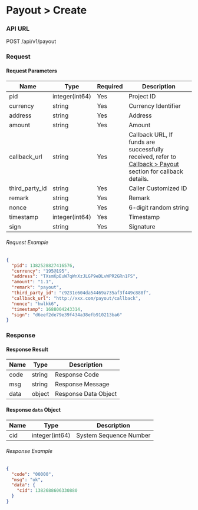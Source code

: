# Payout > Create

### API URL

POST /api/v1/payout

### Request

#### Request Parameters

| Name           | Type           | Required | Description        |
| -------------- | -------------- | -------- | ------------------ |
| pid            | integer(int64) | Yes      | Project ID         |
| currency       | string         | Yes      | Currency Identifier|
| address        | string         | Yes      | Address            |
| amount         | string         | Yes      | Amount             |
| callback_url   | string         | Yes      | Callback URL, If funds are successfully received, refer to [Callback > Payout](callback/payout.md) section for callback details.     |
| third_party_id | string         | Yes      | Caller Customized ID |
| remark         | string         | Yes      | Remark             |
| nonce          | string         | Yes      | 6-digit random string  |
| timestamp      | integer(int64) | Yes      | Timestamp          |
| sign           | string         | Yes      | Signature          |

###### Request Example

```json
{
  "pid": 1382528827416576,
  "currency": "195@195",
  "address": "TXsmKpEuW7qWnXzJLGP9eDLvWPR2GRn1FS",
  "amount": "1.1",
  "remark": "payout",
  "third_party_id": "c9231e604da54469a735af3f449c880f",
  "callback_url": "http://xxx.com/payout/callback",
  "nonce": "hwlkk6",
  "timestamp": 1688004243314,
  "sign": "d6eef2de79e39f434a38efb910213ba6"
}
```

### Response

#### Response Result

| Name  | Type     | Description          |
| ----- | ------ | --------------------- |
| code  | string | Response Code           |
| msg   | string | Response Message        |
| data  | object | Response Data Object    |

#### Response `data` Object

| Name | Type             | Description      |
| ---- | -------------- | ---------------- |
| cid  | integer(int64) | System Sequence Number |


###### Response Example

```json
{
  "code": "00000",
  "msg": "ok",
  "data": {
    "cid": 1382688606330880
  }
}
```

